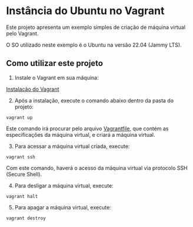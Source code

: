 # Instância do Ubuntu no Vagrant

Este projeto apresenta um exemplo simples de criação de máquina virtual pelo Vagrant.

O SO utilizado neste exemplo é o Ubuntu na versão 22.04 (Jammy LTS).

## Como utilizar este projeto

1. Instale o Vagrant em sua máquina:

[Instalação do Vagrant](https://developer.hashicorp.com/vagrant/downloads)

2. Após a instalação, execute o comando abaixo dentro da pasta do projeto:

`vagrant up`

Este comando irá procurar pelo arquivo [Vagrantfile](./Vagrantfile), que contém as especificações da máquina virtual, e criará a máquina virtual.

3. Para acessar a máquina virtual criada, execute:

`vagrant ssh`

Com este comando, haverá o acesso da máquina virtual via protocolo SSH (Secure Shell).

4. Para desligar a máquina virtual, execute:

`vagrant halt`

5. Para apagar a máquina virtual, execute:

`vagrant destroy`

